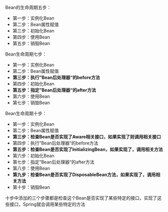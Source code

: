 Bean的生命周期五步：
  - 第一步：实例化Bean
  - 第二步：Bean属性赋值
  - 第三步：初始化Bean
  - 第四步：使用Bean
  - 第五步：销毁Bean

Bean生命周期七步：
  - 第一步：实例化Bean
  - 第二步：Bean属性赋值
  - **第三步：执行”Bean后处理器“的before方法**
  - 第四步：初始化Bean
  - **第五步：指定”Bean后处理器“的after方法**
  - 第六步：使用Bean
  - 第七步：销毁Bean

Bean生命周期十步：
  - 第一步：实例化Bean
  - 第二步：Bean属性赋值
  - **第三步：检查Bean是否实现了Aware相关接口，如果实现了则调用相关接口**
  - 第四步：执行”Bean后处理器“的before方法
  - **第五步：检查Bean是否实现了InitializingBean，如果实现了，调用相关方法**
  - 第六步：初始化Bean
  - 第七步：指定”Bean后处理器“的after方法
  - 第八步：使用Bean
  - **第九步：检查Bean是否实现了DisposableBean方法，如果实现了，调用相关方法**
  - 第十步：销毁Bean

十步中添加的三个步骤都是检查这个Bean是否实现了某些特定的接口，实现了这些接口，Spring就会调用某些特定的方法
